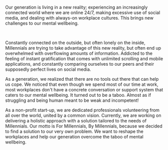 Our generation is living in a new reality; experiencing an increasingly connected world where we are online 24/7, making excessive use of social media, and dealing with always-on workplace cultures. This brings new challenges to our mental wellbeing.

​

Constantly connected on the outside, but often lonely on the inside, Millennials are trying to take advantage of this new reality, but often end up overwhelmed with overflowing amounts of information. Addicted to the feeling of instant gratification that comes with unlimited scrolling and mobile applications, and constantly comparing ourselves to our peers and their supposedly perfect lives on social media. 
 

As a generation, we realized that there are no tools out there that can help us cope. We noticed that even though we spend most of our time at work, most workplaces don't have a concrete conversation or support system that caters to our mental wellbeing. It turned out to be a taboo. Almost as if struggling and being human meant to be weak and incompetent!

 

As a non-profit start-up, we are dedicated professionals volunteering from all over the world, united by a common vision. Currently, we are working on delivering a holistic approach with a solution tailored to the needs of Millennials. Our motto is For Millennials, By Millennials, because we decided to find a solution to our very own problem. We want to reshape the workplaces and help our generation overcome the taboo of mental wellbeing.


